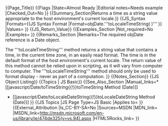 {{Page_Title}}
{{Flags
|State=Almost Ready
|Editorial notes=Needs example
|Checked_Out=No
}}
{{Summary_Section|Returns a time as a string value appropriate to the host environment's current locale.}}
{{JS_Syntax
|Formats={{JS Syntax Format
|Format=objDate.'''toLocaleTimeString( )'''
}}
|Values=
}}
{{JS_Return_Value}}
{{Examples_Section
|Not_required=No
|Examples=
}}
{{Remarks_Section
|Remarks=The required objDate reference is a Date object.

The '''toLocaleTimeString''' method returns a string value that contains a time, in the current time zone, in an easily read format. The time is in the default format of the host environment's current locale. The return value of this method cannot be relied upon in scripting, as it will vary from computer to computer. The '''toLocaleTimeString''' method should only be used to format display - never as part of a computation.
}}
{{Notes_Section}}
{{JS Object Listing}}
{{Topics | JS Basic}}
{{See_Also_Section
|Manual_links=* [[javascript/Date/toTimeString{{!}}toTimeString Method (Date)]]
* [[javascript/Date/toLocaleDateString{{!}}toLocaleDateString Method (Date)]]
}}
{{JS Topics
|JS Page Type=JS Basic
|Applies to=
}}
{{External_Attribution
|Is_CC-BY-SA=No
|Sources=MSDN
|MDN_link=
|MSDN_link=http://msdn.microsoft.com/en-us/library/ie/474de325(v=vs.94).aspx
|HTML5Rocks_link=
}}